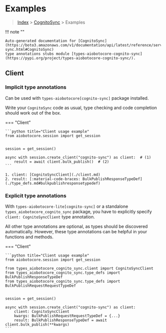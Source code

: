 # Examples

> [Index](../README.md) > [CognitoSync](./README.md) > Examples

!!! note ""

    Auto-generated documentation for [CognitoSync](https://boto3.amazonaws.com/v1/documentation/api/latest/reference/services/cognito-sync.html#CognitoSync)
    type annotations stubs module [types-aiobotocore-cognito-sync](https://pypi.org/project/types-aiobotocore-cognito-sync/).

## Client

### Implicit type annotations

Can be used with `types-aiobotocore[cognito-sync]` package installed.

Write your `CognitoSync` code as usual,
type checking and code completion should work out of the box.



=== "Client"

    ```python title="Client usage example"
    from aiobotocore.session import get_session


    session = get_session()

    async with session.create_client("cognito-sync") as client:  # (1)
        result = await client.bulk_publish()  # (2)
    ```

    1. client: [CognitoSyncClient](./client.md)
    2. result: [:material-code-braces: BulkPublishResponseTypeDef](./type_defs.md#bulkpublishresponsetypedef) 






### Explicit type annotations

With `types-aiobotocore-lite[cognito-sync]`
or a standalone `types_aiobotocore_cognito_sync` package, you have to explicitly specify
`client: CognitoSyncClient` type annotation.

All other type annotations are optional, as types should be discovered automatically.
However, these type annotations can be helpful in your functions and methods.


=== "Client"

    ```python title="Client usage example"
    from aiobotocore.session import get_session

    from types_aiobotocore_cognito_sync.client import CognitoSyncClient
    from types_aiobotocore_cognito_sync.type_defs import BulkPublishResponseTypeDef
    from types_aiobotocore_cognito_sync.type_defs import BulkPublishRequestRequestTypeDef


    session = get_session()

    async with session.create_client("cognito-sync") as client:
        client: CognitoSyncClient
        kwargs: BulkPublishRequestRequestTypeDef = {...}
        result: BulkPublishResponseTypeDef = await client.bulk_publish(**kwargs)
    ```




